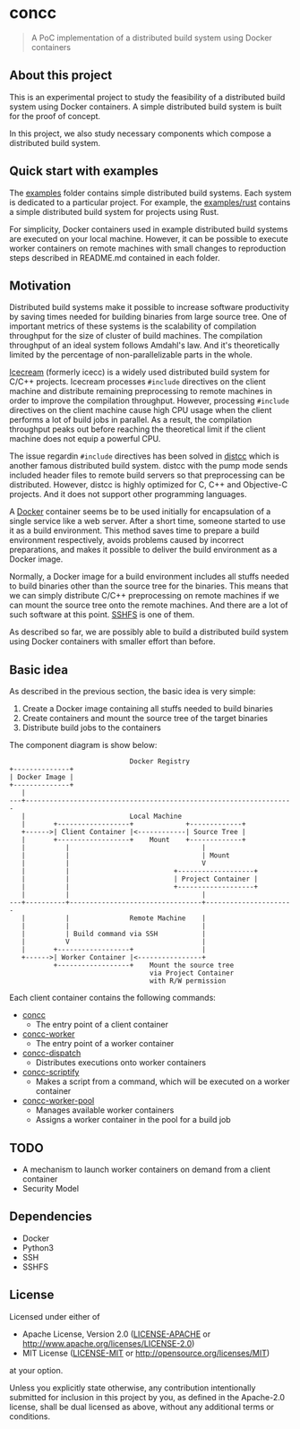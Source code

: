 # concc

> A PoC implementation of a distributed build system using Docker containers

## About this project

This is an experimental project to study the feasibility of a distributed build system using
Docker containers.  A simple distributed build system is built for the proof of concept.

In this project, we also study necessary components which compose a distributed build system.

## Quick start with examples

The [examples](./examples) folder contains simple distributed build systems.  Each system is dedicated to
a particular project.  For example, the [examples/rust](./examples/rust) contains a simple
distributed build system for projects using Rust.

For simplicity, Docker containers used in example distributed build systems are executed on your
local machine.  However, it can be possible to execute worker containers on remote machines with
small changes to reproduction steps described in README.md contained in each folder.

## Motivation

Distributed build systems make it possible to increase software productivity by saving times
needed for building binaries from large source tree.  One of important metrics of these systems is
the scalability of compilation throughput for the size of cluster of build machines.  The
compilation throughput of an ideal system follows Amdahl's law.  And it's theoretically limited by
the percentage of non-parallelizable parts in the whole.

[Icecream] (formerly icecc) is a widely used distributed build system for C/C++ projects.
Icecream processes `#include` directives on the client machine and distribute remaining
preprocessing to remote machines in order to improve the compilation throughput.  However,
processing `#include` directives on the client machine cause high CPU usage when the client
performs a lot of build jobs in parallel.  As a result, the compilation throughput peaks out
before reaching the theoretical limit if the client machine does not equip a powerful CPU.

The issue regardin `#include` directives has been solved in [distcc] which is another famous
distributed build system.  distcc with the pump mode sends included header files to remote build
servers so that preprocessing can be distributed.  However, distcc is highly optimized for C,
C++ and Objective-C projects.  And it does not support other programming languages.

A [Docker] container seems be to be used initially for encapsulation of a single service like a web
server.  After a short time, someone started to use it as a build environment.  This method saves
time to prepare a build environment respectively, avoids problems caused by incorrect preparations,
and makes it possible to deliver the build environment as a Docker image.

Normally, a Docker image for a build environment includes all stuffs needed to build binaries
other than the source tree for the binaries.  This means that we can simply distribute
C/C++ preprocessing on remote machines if we can mount the source tree onto the remote machines.
And there are a lot of such software at this point.  [SSHFS] is one of them.

As described so far, we are possibly able to build a distributed build system using Docker
containers with smaller effort than before.

## Basic idea

As described in the previous section, the basic idea is very simple:

1. Create a Docker image containing all stuffs needed to build binaries
2. Create containers and mount the source tree of the target binaries
3. Distribute build jobs to the containers

The component diagram is show below:

```text
                              Docker Registry
+--------------+
| Docker Image |
+--------------+
   |
---+-------------------------------------------------------------------
   |                          Local Machine
   |       +------------------+             +-------------+
   +------>| Client Container |<------------| Source Tree |
   |       +------------------+    Mount    +-------------+
   |          |                                 |
   |          |                                 | Mount
   |          |                                 V
   |          |                          +-------------------+
   |          |                          | Project Container |
   |          |                          +-------------------+
   |          |                                 |
---+----------+---------------------------------+----------------------
   |          |               Remote Machine    |
   |          |                                 |
   |          | Build command via SSH           |
   |          V                                 |
   |       +------------------+                 |
   +------>| Worker Container |<----------------+
           +------------------+    Mount the source tree
                                   via Project Container
                                   with R/W permission
```

Each client container contains the following commands:

* [concc](./docker/bin/concc)
  * The entry point of a client container
* [concc-worker](./docker/bin/concc-worker)
  * The entry point of a worker container
* [concc-dispatch](./docker/bin/concc-dispatch)
  * Distributes executions onto worker containers
* [concc-scriptify](./docker/bin/concc-scriptify)
  * Makes a script from a command, which will be executed on a worker container
* [concc-worker-pool](./docker/bin/concc-worker-pool)
  * Manages available worker containers
  * Assigns a worker container in the pool for a build job

## TODO

* A mechanism to launch worker containers on demand from a client container
* Security Model

## Dependencies

* Docker
* Python3
* SSH
* SSHFS

## License

Licensed under either of

* Apache License, Version 2.0
  ([LICENSE-APACHE] or http://www.apache.org/licenses/LICENSE-2.0)
* MIT License
  ([LICENSE-MIT] or http://opensource.org/licenses/MIT)

at your option.

Unless you explicitly state otherwise, any contribution intentionally submitted
for inclusion in this project by you, as defined in the Apache-2.0 license,
shall be dual licensed as above, without any additional terms or conditions.

[Icecream]: https://github.com/icecc/icecream
[distcc]: https://distcc.github.io/
[Docker]: https://en.wikipedia.org/wiki/Docker_(software)
[SSHFS]: https://github.com/libfuse/sshfs
[LICENSE-APACHE]: ./LICENSE-APACHE
[LICENSE-MIT]: ./LICENSE-MIT
